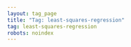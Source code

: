 ```yaml
---
layout: tag_page
title: "Tag: least-squares-regression"
tag: least-squares-regression
robots: noindex
---
```

